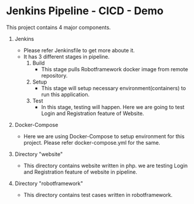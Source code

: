 # Jenkins Pipeline - CICD - Demo

This project contains 4 major components.
1. Jenkins
   - Please refer Jenkinsfile to get more aboute it.
   - It has 3 different stages in pipeline.
      1. Build
         - This stage pulls Robotframework docker image from remote repository.
      2. Setup
         - This stage will setup necessary environment(containers) to run this application.
      3. Test
         - In this stage, testing will happen. Here we are going to test Login and Registration feature of Website.
      
2. Docker-Compose
   - Here we are using Docker-Compose to setup environment for this project. Please refer docker-compose.yml for the same.
   
3. Directory "website"
   - This directory contains website written in php. we are testing Login and Registration feature of website in pipeline.
   
4. Directory "robotframework"
   - This directory contains test cases written in robotframework.
